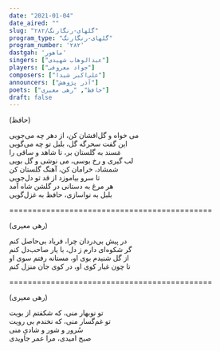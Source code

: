 ```yaml
---
date: "2021-01-04"
date_aired: ""
slug: "گلهای-رنگارنگ/۲۸۲"
program_type: "گلهای-رنگارنگ"
program_number: '۲۸۲'
dastgah: 'ماهور'
singers: ["عبدالوهاب شهیدی"]
players: ["جواد معروفی"]
composers: ["علی‌اکبر شیدا"]
announcers: ["آذر پژوهش"]
poets: ["حافظ", "رهی معیری"]
draft: false
---
```


(حافظ)  

می خواه و گل‌افشان کن، از دهر چه می‌جویی  
این گفت سحرگه گل، بلبل تو چه می‌گویی  
مَسند به گلستان بر، تا شاهد و ساقی را  
لب گیری و رخ بوسی، می نوشی و گل بویی  
شمشاد، خرامان کن، آهنگ گلستان کن  
تا سرو بیاموزد از قد تو دل‌جویی  
هر مرغ به دستانی در گلشن شاه آمد  
بلبل به نواسازی، حافظ به غزل‌گویی  

============================================  

(رهی معیری)  

در پیش بی‌دردان چرا، فریاد بی‌حاصل کنم  
گر شکوه‌ای دارم ز دل، با یار صاحب‌دل کنم  
از گل شنیدم بوی او، مستانه رفتم سوی او  
تا چون غبار کوی او، در کوی جان منزل کنم  

============================================  

(رهی معیری)  

تو نوبهار منی، که شکفتم از بویت  
تو غم‌گسار منی، که نخندم بی رويت  
سُرور و شور و شادیِ منی  
صبح امیدی، مرا عمر جاویدی  
